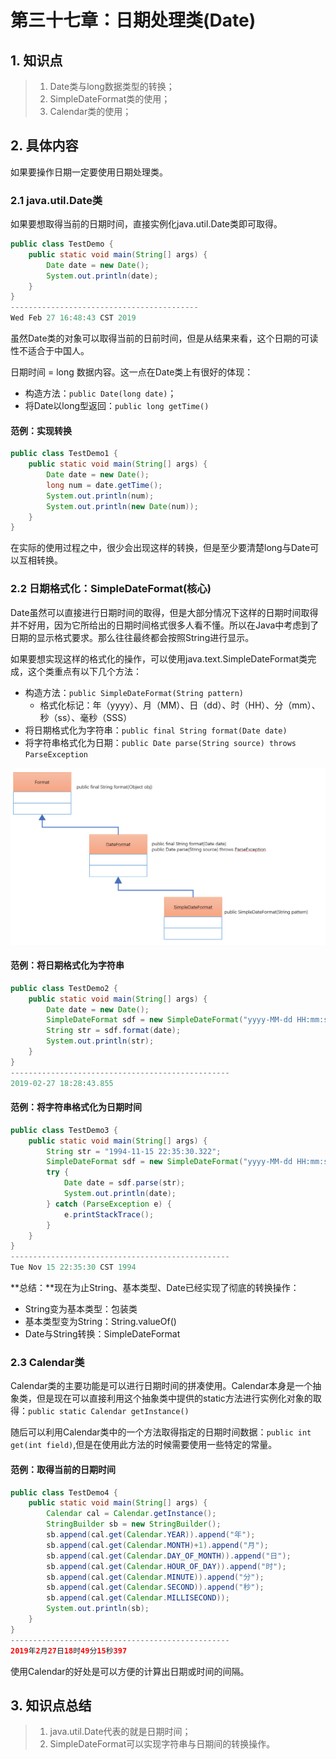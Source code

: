 # 第三十七章：日期处理类(Date)

## 1. 知识点
> 1. Date类与long数据类型的转换；
> 2. SimpleDateFormat类的使用；
> 3. Calendar类的使用；

## 2. 具体内容
如果要操作日期一定要使用日期处理类。
### 2.1  java.util.Date类
如果要想取得当前的日期时间，直接实例化java.util.Date类即可取得。
```java
public class TestDemo {
    public static void main(String[] args) {
        Date date = new Date();
        System.out.println(date);
    }
}
------------------------------------------
Wed Feb 27 16:48:43 CST 2019
```
虽然Date类的对象可以取得当前的日前时间，但是从结果来看，这个日期的可读性不适合于中国人。

日期时间 = long 数据内容。这一点在Date类上有很好的体现：
* 构造方法：`public Date(long date)`；
* 将Date以long型返回：`public long getTime()`

#### 范例：实现转换
```java
public class TestDemo1 {
    public static void main(String[] args) {
        Date date = new Date();
        long num = date.getTime();
        System.out.println(num);
        System.out.println(new Date(num));
    }
}
```
在实际的使用过程之中，很少会出现这样的转换，但是至少要清楚long与Date可以互相转换。
### 2.2 日期格式化：SimpleDateFormat(核心)
Date虽然可以直接进行日期时间的取得，但是大部分情况下这样的日期时间取得并不好用，因为它所给出的日期时间格式很多人看不懂。所以在Java中考虑到了日期的显示格式要求。那么往往最终都会按照String进行显示。

如果要想实现这样的格式化的操作，可以使用java.text.SimpleDateFormat类完成，这个类重点有以下几个方法：
* 构造方法：`public SimpleDateFormat(String pattern)`
  * 格式化标记：年（yyyy）、月（MM）、日（dd）、时（HH）、分（mm）、秒（ss）、毫秒（SSS）
* 将日期格式化为字符串：`public final String format(Date date)`
* 将字符串格式化为日期：`public Date parse(String source) throws ParseException`

![](assets/2019-02-27-DateOperationClass-a6e3c272.png)

#### 范例：将日期格式化为字符串
```java
public class TestDemo2 {
    public static void main(String[] args) {
        Date date = new Date();
        SimpleDateFormat sdf = new SimpleDateFormat("yyyy-MM-dd HH:mm:ss.SSS");
        String str = sdf.format(date);
        System.out.println(str);
    }
}
-------------------------------------------------
2019-02-27 18:28:43.855
```
#### 范例：将字符串格式化为日期时间
```java
public class TestDemo3 {
    public static void main(String[] args) {
        String str = "1994-11-15 22:35:30.322";
        SimpleDateFormat sdf = new SimpleDateFormat("yyyy-MM-dd HH:mm:ss.SSS");
        try {
            Date date = sdf.parse(str);
            System.out.println(date);
        } catch (ParseException e) {
            e.printStackTrace();
        }
    }
}
-------------------------------------------------
Tue Nov 15 22:35:30 CST 1994
```

**总结：**现在为止String、基本类型、Date已经实现了彻底的转换操作：
* String变为基本类型：包装类
* 基本类型变为String：String.valueOf()
* Date与String转换：SimpleDateFormat

### 2.3 Calendar类
Calendar类的主要功能是可以进行日期时间的拼凑使用。Calendar本身是一个抽象类，但是现在可以直接利用这个抽象类中提供的static方法进行实例化对象的取得：`public static Calendar getInstance()`

随后可以利用Calendar类中的一个方法取得指定的日期时间数据：`public int get(int field)`,但是在使用此方法的时候需要使用一些特定的常量。
#### 范例：取得当前的日期时间
```java
public class TestDemo4 {
    public static void main(String[] args) {
        Calendar cal = Calendar.getInstance();
        StringBuilder sb = new StringBuilder();
        sb.append(cal.get(Calendar.YEAR)).append("年");
        sb.append(cal.get(Calendar.MONTH)+1).append("月");
        sb.append(cal.get(Calendar.DAY_OF_MONTH)).append("日");
        sb.append(cal.get(Calendar.HOUR_OF_DAY)).append("时");
        sb.append(cal.get(Calendar.MINUTE)).append("分");
        sb.append(cal.get(Calendar.SECOND)).append("秒");
        sb.append(cal.get(Calendar.MILLISECOND));
        System.out.println(sb);
    }
}
-------------------------------------------------
2019年2月27日18时49分15秒397
```
使用Calendar的好处是可以方便的计算出日期或时间的间隔。
## 3. 知识点总结
> 1. java.util.Date代表的就是日期时间；
> 2. SimpleDateFormat可以实现字符串与日期间的转换操作。
